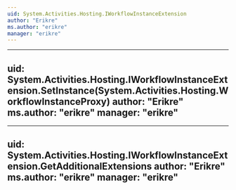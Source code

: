 ```yaml
---
uid: System.Activities.Hosting.IWorkflowInstanceExtension
author: "Erikre"
ms.author: "erikre"
manager: "erikre"
---
```


---
uid: System.Activities.Hosting.IWorkflowInstanceExtension.SetInstance(System.Activities.Hosting.WorkflowInstanceProxy)
author: "Erikre"
ms.author: "erikre"
manager: "erikre"
---

---
uid: System.Activities.Hosting.IWorkflowInstanceExtension.GetAdditionalExtensions
author: "Erikre"
ms.author: "erikre"
manager: "erikre"
---

